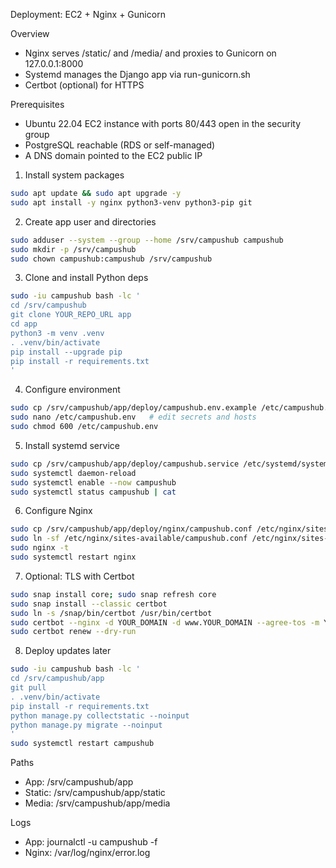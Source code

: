 Deployment: EC2 + Nginx + Gunicorn

Overview
- Nginx serves /static/ and /media/ and proxies to Gunicorn on 127.0.0.1:8000
- Systemd manages the Django app via run-gunicorn.sh
- Certbot (optional) for HTTPS

Prerequisites
- Ubuntu 22.04 EC2 instance with ports 80/443 open in the security group
- PostgreSQL reachable (RDS or self-managed)
- A DNS domain pointed to the EC2 public IP

1) Install system packages
```bash
sudo apt update && sudo apt upgrade -y
sudo apt install -y nginx python3-venv python3-pip git
```

2) Create app user and directories
```bash
sudo adduser --system --group --home /srv/campushub campushub
sudo mkdir -p /srv/campushub
sudo chown campushub:campushub /srv/campushub
```

3) Clone and install Python deps
```bash
sudo -iu campushub bash -lc '
cd /srv/campushub
git clone YOUR_REPO_URL app
cd app
python3 -m venv .venv
. .venv/bin/activate
pip install --upgrade pip
pip install -r requirements.txt
'
```

4) Configure environment
```bash
sudo cp /srv/campushub/app/deploy/campushub.env.example /etc/campushub.env
sudo nano /etc/campushub.env   # edit secrets and hosts
sudo chmod 600 /etc/campushub.env
```

5) Install systemd service
```bash
sudo cp /srv/campushub/app/deploy/campushub.service /etc/systemd/system/campushub.service
sudo systemctl daemon-reload
sudo systemctl enable --now campushub
sudo systemctl status campushub | cat
```

6) Configure Nginx
```bash
sudo cp /srv/campushub/app/deploy/nginx/campushub.conf /etc/nginx/sites-available/campushub.conf
sudo ln -sf /etc/nginx/sites-available/campushub.conf /etc/nginx/sites-enabled/campushub.conf
sudo nginx -t
sudo systemctl restart nginx
```

7) Optional: TLS with Certbot
```bash
sudo snap install core; sudo snap refresh core
sudo snap install --classic certbot
sudo ln -s /snap/bin/certbot /usr/bin/certbot
sudo certbot --nginx -d YOUR_DOMAIN -d www.YOUR_DOMAIN --agree-tos -m YOUREMAIL --non-interactive
sudo certbot renew --dry-run
```

8) Deploy updates later
```bash
sudo -iu campushub bash -lc '
cd /srv/campushub/app
git pull
. .venv/bin/activate
pip install -r requirements.txt
python manage.py collectstatic --noinput
python manage.py migrate --noinput
'
sudo systemctl restart campushub
```

Paths
- App: /srv/campushub/app
- Static: /srv/campushub/app/static
- Media: /srv/campushub/app/media

Logs
- App: journalctl -u campushub -f
- Nginx: /var/log/nginx/error.log


